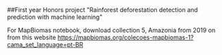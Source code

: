 ##First year Honors project "Rainforest deforestation detection and prediction with machine learning"


For MapBiomas notebook, download collection 5, Amazonia from 2019 on from this website https://mapbiomas.org/colecoes-mapbiomas-1?cama_set_language=pt-BR
